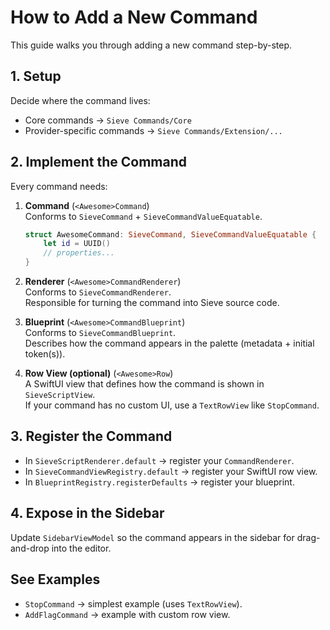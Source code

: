 # How to Add a New Command

This guide walks you through adding a new command step-by-step.


## 1. Setup
Decide where the command lives:
- Core commands → `Sieve Commands/Core`
- Provider-specific commands → `Sieve Commands/Extension/...`

## 2. Implement the Command
Every command needs:

1. **Command** (`<Awesome>Command`)  
   Conforms to `SieveCommand` + `SieveCommandValueEquatable`.  
   ```swift
   struct AwesomeCommand: SieveCommand, SieveCommandValueEquatable {
       let id = UUID()
       // properties...
   }
   ```

2. **Renderer** (`<Awesome>CommandRenderer`)  
   Conforms to `SieveCommandRenderer`.  
   Responsible for turning the command into Sieve source code.

3. **Blueprint** (`<Awesome>CommandBlueprint`)  
   Conforms to `SieveCommandBlueprint`.  
   Describes how the command appears in the palette (metadata + initial token(s)).

4. **Row View (optional)** (`<Awesome>Row`)  
   A SwiftUI view that defines how the command is shown in `SieveScriptView`.  
   If your command has no custom UI, use a `TextRowView` like `StopCommand`.

## 3. Register the Command
- In `SieveScriptRenderer.default` → register your `CommandRenderer`.
- In `SieveCommandViewRegistry.default` → register your SwiftUI row view.
- In `BlueprintRegistry.registerDefaults` → register your blueprint.

## 4. Expose in the Sidebar
Update `SidebarViewModel` so the command appears in the sidebar for drag-and-drop into the editor.

## See Examples
- `StopCommand` → simplest example (uses `TextRowView`).
- `AddFlagCommand` → example with custom row view.
